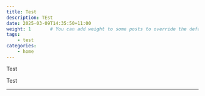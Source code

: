 ```yaml
---
title: Test
description: TEst
date: 2025-03-09T14:35:50+11:00
weight: 1       # You can add weight to some posts to override the default sorting (date descending)
tags: 
    - test
categories:
    - home
---
```


Test

Test

---